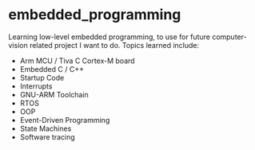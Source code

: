# embedded_programming

Learning low-level embedded programming, to use for future computer-vision related project I want to do.
Topics learned include:
- Arm MCU / Tiva C Cortex-M board
- Embedded C / C++
- Startup Code
- Interrupts
- GNU-ARM Toolchain
- RTOS
- OOP
- Event-Driven Programming
- State Machines
- Software tracing
